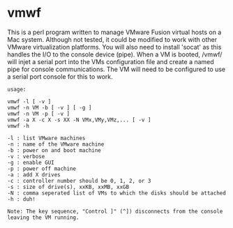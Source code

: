 # vmwf
This is a perl program written to manage VMware Fusion
virtual hosts on a Mac system. Although not tested, it
could be modified to work with other VMware virtualization
platforms. You will also need to install 'socat' as this
handles the I/O to the console device (pipe). When a VM is booted,
/vmwf/ will injet a serial port into the VMs configuration file
and create a named pipe for console communications. The VM will
need to be configured to use a serial port console for this to work.

    usage:

    vmwf -l [ -v ]
    vmwf -n VM -b [ -v ] [ -g ]
    vmwf -n VM -p [ -v ]
    vmwf -a X -c X -s XX -N VMx,VMy,VMz,... [ -v ]
    vmwf -h

    -l : list VMware machines
    -n : name of the VMware machine
    -b : power on and boot machine
    -v : verbose
    -g : enable GUI
    -p : power off machine
    -a : add X drives
    -c : controller number should be 0, 1, 2, or 3
    -s : size of drive(s), xxKB, xxMB, xxGB
    -N : comma seperated list of VMs to which the disks should be attached
    -h : duh!

    Note: The key sequence, "Control ]" (^]) disconnects from the console leaving the VM running.

